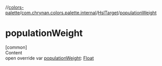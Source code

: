 //[colors-palette](../../../index.md)/[com.chrynan.colors.palette.internal](../index.md)/[HslTarget](index.md)/[populationWeight](population-weight.md)



# populationWeight  
[common]  
Content  
open override var [populationWeight](population-weight.md): [Float](https://kotlinlang.org/api/latest/jvm/stdlib/kotlin/-float/index.html)  



